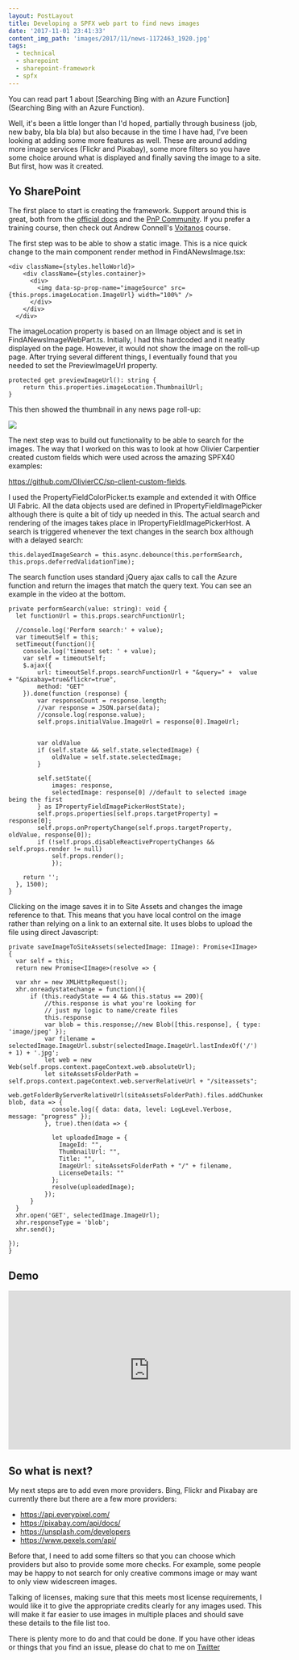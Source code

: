 ```yaml
---
layout: PostLayout
title: Developing a SPFX web part to find news images
date: '2017-11-01 23:41:33'
content_img_path: 'images/2017/11/news-1172463_1920.jpg'
tags:
  - technical
  - sharepoint
  - sharepoint-framework
  - spfx
---
```


You can read part 1 about [Searching Bing with an Azure Function](Searching Bing with an Azure Function).

Well, it's been a little longer than I'd hoped, partially through business (job, new baby, bla bla bla) but also because in the time I have had, I've been looking at adding some more features as well. These are around adding more image services (Flickr and Pixabay), some more filters so you have some choice around what is displayed and finally saving the image to a site. But first, how was it created.

## Yo SharePoint

The first place to start is creating the framework. Support around this is great, both from the [official docs](https://docs.microsoft.com/en-us/sharepoint/dev/spfx/sharepoint-framework-overview) and the [PnP Community](https://dev.office.com/pnp). If you prefer a training course, then check out Andrew Connell's [Voitanos](https://www.voitanos.io/) course.

The first step was to be able to show a static image. This is a nice quick change to the main component render method in FindANewsImage.tsx:

    <div className={styles.helloWorld}>
        <div className={styles.container}>
          <div>
            <img data-sp-prop-name="imageSource" src={this.props.imageLocation.ImageUrl} width="100%" />
          </div>
        </div>
      </div>

The imageLocation property is based on an IImage object and is set in FindANewsImageWebPart.ts. Initially, I had this hardcoded and it neatly displayed on the page. However, it would not show the image on the roll-up page. After trying several different things, I eventually found that you needed to set the PreviewImageUrl property.

    protected get previewImageUrl(): string {
    	return this.properties.imageLocation.ThumbnailUrl;
    }

This then showed the thumbnail in any news page roll-up:

![](/images/2017/11/News-rollup.JPG)

The next step was to build out functionality to be able to search for the images. The way that I worked on this was to look at how Olivier Carpentier created custom fields which were used across the amazing SPFX40 examples:

https://github.com/OlivierCC/sp-client-custom-fields.

I used the PropertyFieldColorPicker.ts example and extended it with Office UI Fabric. All the data objects used are defined in IPropertyFieldImagePicker although there is quite a bit of tidy up needed in this. The actual search and rendering of the images takes place in IPropertyFieldImagePickerHost. A search is triggered whenever the text changes in the search box although with a delayed search:

    this.delayedImageSearch = this.async.debounce(this.performSearch, this.props.deferredValidationTime);

The search function uses standard jQuery ajax calls to call the Azure function and return the images that match the query text. You can see an example in the video at the bottom.

    private performSearch(value: string): void {
      let functionUrl = this.props.searchFunctionUrl;

      //console.log('Perform search:' + value);
      var timeoutSelf = this;
      setTimeout(function(){
        console.log('timeout set: ' + value);
        var self = timeoutSelf;
        $.ajax({
            url: timeoutSelf.props.searchFunctionUrl + "&query=" +  value + "&pixabay=true&flickr=true",
            method: "GET"
        }).done(function (response) {
            var responseCount = response.length;
            //var response = JSON.parse(data);
            //console.log(response.value);
            self.props.initialValue.ImageUrl = response[0].ImageUrl;


            var oldValue
            if (self.state && self.state.selectedImage) {
                oldValue = self.state.selectedImage;
            }

            self.setState({
                images: response,
                selectedImage: response[0] //default to selected image being the first
            } as IPropertyFieldImagePickerHostState);
            self.props.properties[self.props.targetProperty] = response[0];
            self.props.onPropertyChange(self.props.targetProperty, oldValue, response[0]);
            if (!self.props.disableReactivePropertyChanges && self.props.render != null)
                self.props.render();
                });

        return '';
      }, 1500);
    }

Clicking on the image saves it in to Site Assets and changes the image reference to that. This means that you have local control on the image rather than relying on a link to an external site. It uses blobs to upload the file using direct Javascript:

    private saveImageToSiteAssets(selectedImage: IImage): Promise<IImage> {
      var self = this;
      return new Promise<IImage>(resolve => {

      var xhr = new XMLHttpRequest();
      xhr.onreadystatechange = function(){
          if (this.readyState == 4 && this.status == 200){
              //this.response is what you're looking for
              // just my logic to name/create files
              this.response
              var blob = this.response;//new Blob([this.response], { type: 'image/jpeg' });
              var filename = selectedImage.ImageUrl.substr(selectedImage.ImageUrl.lastIndexOf('/') + 1) + '.jpg';
              let web = new Web(self.props.context.pageContext.web.absoluteUrl);
              let siteAssetsFolderPath = self.props.context.pageContext.web.serverRelativeUrl + "/siteassets";
              web.getFolderByServerRelativeUrl(siteAssetsFolderPath).files.addChunked(filename, blob, data => {
                console.log({ data: data, level: LogLevel.Verbose, message: "progress" });
              }, true).then(data => {

                let uploadedImage = {
                  ImageId: "",
                  ThumbnailUrl: "",
                  Title: "",
                  ImageUrl: siteAssetsFolderPath + "/" + filename,
                  LicenseDetails: ""
                };
                resolve(uploadedImage);
              });
          }
      }
      xhr.open('GET', selectedImage.ImageUrl);
      xhr.responseType = 'blob';
      xhr.send();

    });
    }

## Demo

<iframe width="560" height="315" src="https://www.youtube.com/embed/VGUBH4fAa_I" frameborder="0" gesture="media" allowfullscreen></iframe>

## So what is next?

My next steps are to add even more providers. Bing, Flickr and Pixabay are currently there but there are a few more providers:

- https://api.everypixel.com/
- https://pixabay.com/api/docs/
- https://unsplash.com/developers
- https://www.pexels.com/api/

Before that, I need to add some filters so that you can choose which providers but also to provide some more checks. For example, some people may be happy to not search for only creative commons image or may want to only view widescreen images.

Talking of licenses, making sure that this meets most license requirements, I would like it to give the appropriate credits clearly for any images used. This will make it far easier to use images in multiple places and should save these details to the file list too.

There is plenty more to do and that could be done. If you have other ideas or things that you find an issue, please do chat to me on [Twitter](https://twitter.com/kevmcdonk)
